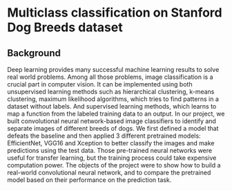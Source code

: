 # Multiclass classification on Stanford Dog Breeds dataset

## Background

Deep learning provides many successful machine learning results to solve real world problems.
Among all those problems, image classification is a crucial part in computer vision. It can be
implemented using both unsupervised learning methods such as hierarchical clustering, k-means
clustering, maximum likelihood algorithms, which tries to find patterns in a dataset without labels. And
supervised learning methods, which learns to map a function from the labeled training data to an output.
In our project, we built convolutional neural network-based image classifiers to identify and
separate images of different breeds of dogs. We first defined a model that defeats the baseline and then
applied 3 different pretrained models: EfficientNet, VGG16 and Xception to better classify the images
and make predictions using the test data. Those pre-trained neural networks were useful for transfer
learning, but the training process could take expensive computation power. The objects of the project
were to show how to build a real-world convolutional neural network, and to compare the pretrained
model based on their performance on the prediction task.

